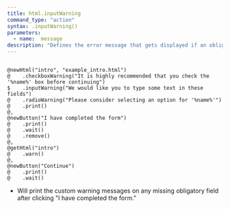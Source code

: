 ```yaml
---
title: html.inputWarning
command_type: "action"
syntax: .inputWarning()
parameters:
  - name:  message 
description: "Defines the error message that gets displayed if an obligatory input field is not filled when calling `warn`. If you use `%name%` in the string it will be replaced with the element's name."
---
```


<!--more-->

<pre><code class="language-diff-javascript diff-highlight try-true">
@newHtml("intro", "example_intro.html")
@    .checkboxWarning("It is highly recommended that you check the '%name%' box before continuing")
$    .inputWarning("We would like you to type some text in these fields")
@    .radioWarning("Please consider selecting an option for '%name%'")
@    .print()
@,
@newButton("I have completed the form")
@    .print()
@    .wait()
@    .remove()
@,
@getHtml("intro")
@    .warn()
@,
@newButton("Continue")
@    .print()
@    .wait()
</code></pre>

+ Will print the custom warning messages on any missing obligatory field after clicking "I have completed the form."		
